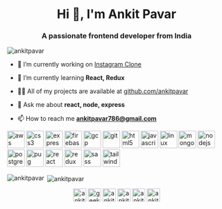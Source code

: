 <h1 align="center">Hi 👋, I'm Ankit Pavar</h1>
<h3 align="center">A passionate frontend developer from India</h3>

<p align="left"> <img src="https://komarev.com/ghpvc/?username=ankitpavar" alt="ankitpavar" /> </p>

- 🔭 I’m currently working on [Instagram Clone](https://insta-clone-phi.vercel.app/)

- 🌱 I’m currently learning **React, Redux**

- 👨‍💻 All of my projects are available at [github.com/ankitpavar](github.com/ankitpavar)

- 💬 Ask me about **react, node, express**

- 📫 How to reach me **ankitpavar786@gmail.com**

<p align="left"><img src="https://devicons.github.io/devicon/devicon.git/icons/amazonwebservices/amazonwebservices-original-wordmark.svg" alt="aws" width="40" height="40"/> <img src="https://devicons.github.io/devicon/devicon.git/icons/css3/css3-original-wordmark.svg" alt="css3" width="40" height="40"/> <img src="https://devicons.github.io/devicon/devicon.git/icons/express/express-original-wordmark.svg" alt="express" width="40" height="40"/> <img src="https://www.vectorlogo.zone/logos/firebase/firebase-icon.svg" alt="firebase" width="40" height="40"/> <img src="https://www.vectorlogo.zone/logos/google_cloud/google_cloud-icon.svg" alt="gcp" width="40" height="40"/> <img src="https://www.vectorlogo.zone/logos/git-scm/git-scm-icon.svg" alt="git" width="40" height="40"/> <img src="https://devicons.github.io/devicon/devicon.git/icons/html5/html5-original-wordmark.svg" alt="html5" width="40" height="40"/> <img src="https://devicons.github.io/devicon/devicon.git/icons/javascript/javascript-original.svg" alt="javascript" width="40" height="40"/> <img src="https://devicons.github.io/devicon/devicon.git/icons/linux/linux-original.svg" alt="linux" width="40" height="40"/> <img src="https://devicons.github.io/devicon/devicon.git/icons/mongodb/mongodb-original-wordmark.svg" alt="mongodb" width="40" height="40"/> <img src="https://devicons.github.io/devicon/devicon.git/icons/nodejs/nodejs-original-wordmark.svg" alt="nodejs" width="40" height="40"/> <img src="https://devicons.github.io/devicon/devicon.git/icons/postgresql/postgresql-original-wordmark.svg" alt="postgresql" width="40" height="40"/> <img src="https://cdn.worldvectorlogo.com/logos/pug.svg" alt="pug" width="40" height="40"/> <img src="https://devicons.github.io/devicon/devicon.git/icons/react/react-original-wordmark.svg" alt="react" width="40" height="40"/> <img src="https://devicons.github.io/devicon/devicon.git/icons/redux/redux-original.svg" alt="redux" width="40" height="40"/> <img src="https://devicons.github.io/devicon/devicon.git/icons/sass/sass-original.svg" alt="sass" width="40" height="40"/> <img src="https://www.vectorlogo.zone/logos/tailwindcss/tailwindcss-icon.svg" alt="tailwind" width="40" height="40"/></p>

<p><img align="left" src="https://github-readme-stats.vercel.app/api/top-langs/?username=ankitpavar&layout=compact&hide=html" alt="ankitpavar" /></p>

<p>&nbsp;<img align="center" src="https://github-readme-stats.vercel.app/api?username=ankitpavar&show_icons=true" alt="ankitpavar" /></p>

<p align="center">
<a href="https://codepen.io/ankitpavar" target="blank"><img align="center" src="https://cdn.jsdelivr.net/npm/simple-icons@3.0.1/icons/codepen.svg" alt="ankitpavar" height="30" width="30" /></a>
<a href="https://dev.to/geekyanky" target="blank"><img align="center" src="https://cdn.jsdelivr.net/npm/simple-icons@3.0.1/icons/dev-dot-to.svg" alt="geekyanky" height="30" width="30" /></a>
<a href="https://twitter.com/ankitpavar" target="blank"><img align="center" src="https://cdn.jsdelivr.net/npm/simple-icons@3.0.1/icons/twitter.svg" alt="ankitpavar" height="30" width="30" /></a>
<a href="https://linkedin.com/in/ankit-pavar-8bb9a7199" target="blank"><img align="center" src="https://cdn.jsdelivr.net/npm/simple-icons@3.0.1/icons/linkedin.svg" alt="ankit-pavar-8bb9a7199" height="30" width="30" /></a>
<a href="https://fb.com/ankit.pavar.03" target="blank"><img align="center" src="https://cdn.jsdelivr.net/npm/simple-icons@3.0.1/icons/facebook.svg" alt="ankit.pavar.03" height="30" width="30" /></a>
<a href="https://instagram.com/ankit_pavar_03" target="blank"><img align="center" src="https://cdn.jsdelivr.net/npm/simple-icons@3.0.1/icons/instagram.svg" alt="ankit_pavar_03" height="30" width="30" /></a>
</p>
